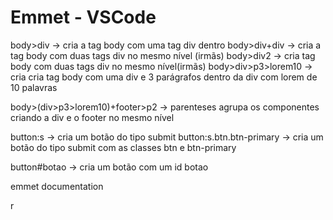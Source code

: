 # Emmet - VSCode

body>div -> cria a tag body com uma tag div dentro body>div+div -> cria a tag body com duas tags div no mesmo nível (irmãs) body>div2 -> cria tag body com duas tags div no mesmo nível(irmãs) body>div>p3>lorem10 -> cria cria tag body com uma div e 3 parágrafos dentro da div com lorem de 10 palavras

body>(div>p3>lorem10)+footer>p2 -> parenteses agrupa os componentes criando a div e o footer no mesmo nível

button:s -> cria um botão do tipo submit button:s.btn.btn-primary -> cria um botão do tipo submit com as classes btn e btn-primary

button#botao -> cria um botão com um id botao

emmet documentation


r      
